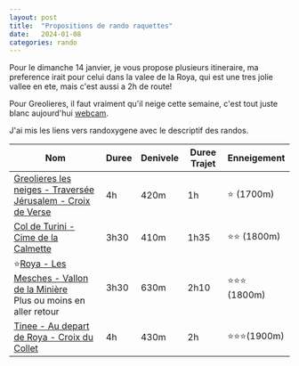 ```yaml
---
layout: post
title:  "Propositions de rando raquettes"
date:   2024-01-08
categories: rando
---
```



Pour le dimanche 14 janvier, je vous propose plusieurs itineraire, ma preference irait pour celui dans la valee de la Roya, qui est une tres jolie vallee en ete, mais c'est aussi a 2h de route!

Pour Greolieres, il faut vraiment qu'il neige cette semaine, c'est tout juste blanc aujourd'hui [webcam](https://www.skiinfo.fr/alpes-du-sud/greolieres-audibergue/webcams).

J'ai mis les liens vers randoxygene avec le descriptif des randos.

| Nom                                                                                                                                                             | Duree | Denivele | Duree Trajet | Enneigement  |
| --------------------------------------------------------------------------------------------------------------------------------------------------------------- | ----- | -------- | ------------ | ------------ |
| [Greolieres les neiges - Traversée Jérusalem - Croix de Verse](https://randoxygene.departement06.fr/esteron-loup/traversee-jerusalem-croix-de-verse-49735.html) | 4h    | 420m     | 1h           | ⭐ (1700m)   |
| [Col de Turini - Cime de la Calmette](https://randoxygene.departement06.fr/roya-bevera/cime-de-la-calmette-50296.html)                                          | 3h30  | 410m     | 1h35         | ⭐⭐ (1800m) |
| ⭐[Roya - Les Mesches - Vallon de la Minière](https://randoxygene.departement06.fr/roya-bevera/vallon-de-la-miniere-10318.html)<br>Plus ou moins en aller retour  | 3h30  | 630m     | 2h10         | ⭐⭐⭐ (1800m) |
| [Tinee - Au depart de Roya - Croix du Collet](https://randoxygene.departement06.fr/tinee/croix-du-collet-49782.html)                                            | 4h      | 430m         | 2h             | ⭐⭐⭐(1900m)             |
